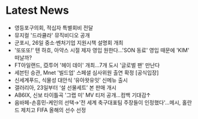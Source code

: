 # Latest News
-  영등포구의회, 적십자 특별회비 전달
-  뮤지컬 '드라큘라' 뮤직비디오 공개
-  군포시, 26일 중소·벤처기업 지원시책 설명회 개최
-  '또또또!' 텐 하흐, 아약스 시절 제자 영입 원한다...'SON 동료' 영입 때문에 'KIM' 떠날까?
-  FT아일랜드, 亞투어 '헤이 데이' 개최…7개 도시 '글로벌 팬' 만난다
-  세븐틴 승관, Mnet '빌드업' 스페셜 심사위원 출연 확정 [공식입장]
-  신세계푸드, 식물성 대안식 ‘유아왓유잇’ 신메뉴 출시
-  갤러리아, 23일부터 ‘설 선물세트’ 본 판매 개시
-  AB6IX, 신보 타이틀곡 '그랩 미' MV 티저 공개…컴백 기대감↑
-  음바페-손흥민-케인의 선택→'전 세계 축구대표팀 주장들이 인정했다'…메시, 홀란드 제치고 FIFA 올해의 선수 선정
